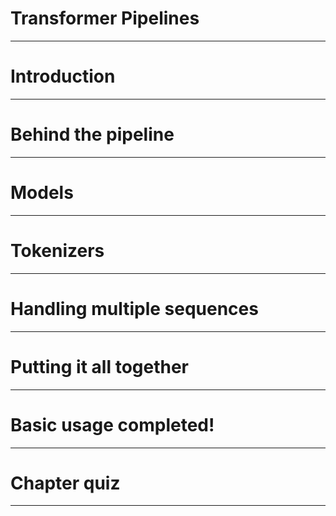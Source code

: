 # Transformer Pipelines

---


# Introduction

---

# Behind the pipeline

---


# Models

---


# Tokenizers

---

# Handling multiple sequences

---

# Putting it all together

---


# Basic usage completed!

---

# Chapter quiz

---



